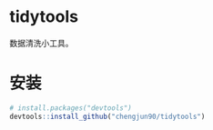 # tidytools
数据清洗小工具。

# 安装
```R
# install.packages("devtools")
devtools::install_github("chengjun90/tidytools")
```